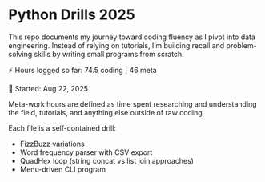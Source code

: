 # Python Drills 2025

This repo documents my journey toward coding fluency as I pivot into data engineering.
Instead of relying on tutorials, I’m building recall and problem-solving skills by
writing small programs from scratch. 

⚡ Hours logged so far: 74.5 coding | 46 meta

📅 Started: Aug 22, 2025

Meta-work hours are defined as time spent researching and understanding the field, tutorials, and anything else outside of raw coding.


Each file is a self-contained drill:
- FizzBuzz variations
- Word frequency parser with CSV export
- QuadHex loop (string concat vs list join approaches)
- Menu-driven CLI program
